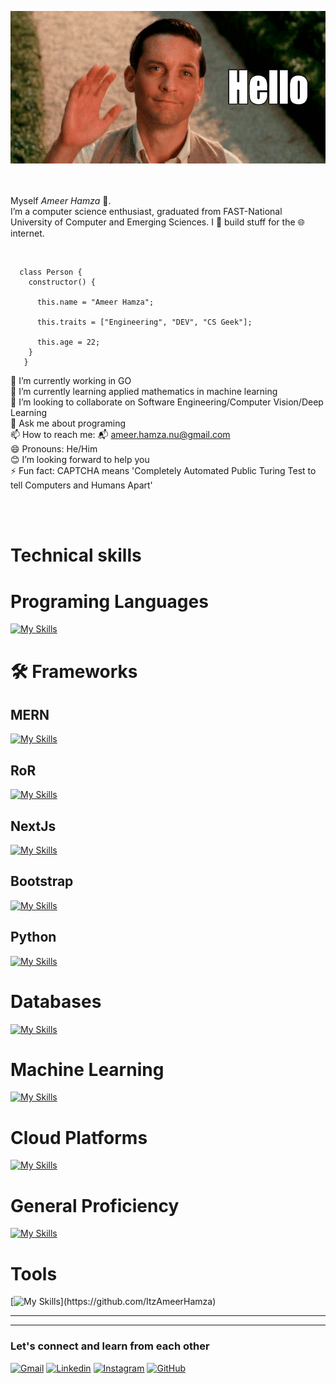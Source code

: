 ![Profile Image](https://github.com/ItzAmeerHamza/ItzAmeerHamza/blob/main/hello-gif-15.gif)  
<br />
<br />

Myself _Ameer Hamza_ 👋.  
I’m a computer science enthusiast, graduated from FAST-National University of Computer and Emerging Sciences. I 🔧 build stuff for the 🌐 internet.

<br />


```
  class Person {
    constructor() {

      this.name = "Ameer Hamza";

      this.traits = ["Engineering", "DEV", "CS Geek"];

      this.age = 22;                                                      
    }
   }
 ```


 🔭 I’m currently working in GO <br />
 🌱 I’m currently learning applied mathematics in machine learning <br />
 👯 I’m looking to collaborate on Software Engineering/Computer Vision/Deep Learning <br />
 💬 Ask me about programing <br />
 📫 How to reach me: 📬 ameer.hamza.nu@gmail.com <br />
 😄 Pronouns: He/Him <br />
 😊 I’m looking forward to help you <br />
 ⚡ Fun fact: CAPTCHA means 'Completely Automated Public Turing Test to tell Computers and Humans Apart' <br />
 
 <br />
 <br />
 
 # Technical skills
 # Programing Languages
 [![My Skills](https://skillicons.dev/icons?i=python,js,cpp,bash,php,golang,cs,html,css,sass,tailwind)](https://github.com/ItzAmeerHamza)
 
 
 # 🛠 Frameworks
 ## MERN
 [![My Skills](https://skillicons.dev/icons?i=mongodb,express,react,nodejs)](https://github.com/ItzAmeerHamza)
 ## RoR
 [![My Skills](https://skillicons.dev/icons?i=ruby,rails)](https://github.com/ItzAmeerHamza)
 ## NextJs
 [![My Skills](https://skillicons.dev/icons?i=nextjs)](https://github.com/ItzAmeerHamza)
 ## Bootstrap
 [![My Skills](https://skillicons.dev/icons?i=bootstrap)](https://github.com/ItzAmeerHamza)
 ## Python
 [![My Skills](https://skillicons.dev/icons?i=django,fastapi)](https://github.com/ItzAmeerHamza)

 
 # Databases
 [![My Skills](https://skillicons.dev/icons?i=mysql,sqlite,postgres,mongodb)](https://github.com/ItzAmeerHamza)
# Machine Learning
 [![My Skills](https://skillicons.dev/icons?i=qt,pytorch,py,opencv,matlab,tensorflow,sklearn)](https://github.com/ItzAmeerHamza)
# Cloud Platforms
 [![My Skills](https://skillicons.dev/icons?i=gcp,heroku,github)](https://github.com/ItzAmeerHamza)
# General Proficiency
 [![My Skills](https://skillicons.dev/icons?i=jquery,ts,postman,npm,anaconda,selenium,latex,git,github)](https://github.com/ItzAmeerHamza)
 # Tools
 [![My Skills](https://skillicons.dev/icons?i=notion,vscode,visualstudio,linux,pycharm,)](https://github.com/ItzAmeerHamza)

 ----
 ----
 ### Let's connect and learn from each other
  [![Gmail](https://skillicons.dev/icons?i=gmail)](mailto:your-email@gmail.com)
  [![Linkedin](https://skillicons.dev/icons?i=linkedin)](https://www.linkedin.com/in/contact-ameer-hamza/)
  [![Instagram](https://skillicons.dev/icons?i=instagram)](https://www.instagram.com/am33r_ham2a/)
  [![GitHub](https://skillicons.dev/icons?i=github)](https://github.com/ItzAmeerHamza)

<!--
**ItzAmeerHamza/ItzAmeerHamza** is a ✨ _special_ ✨ repository because its `README.md` (this file) appears on your GitHub profile.


Here are some ideas to get you started:
-->
